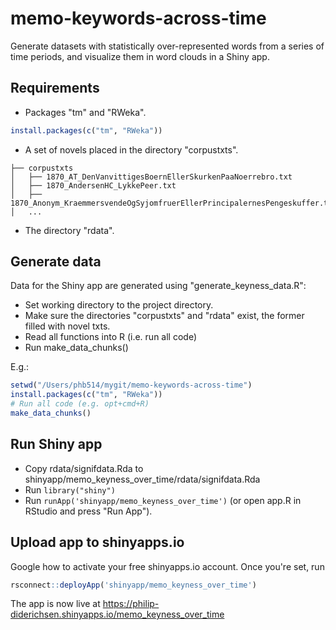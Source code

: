 # memo-keywords-across-time

Generate datasets with statistically over-represented words from a series of time periods, and visualize them in word clouds in a Shiny app.

## Requirements

- Packages "tm" and "RWeka".

```R
install.packages(c("tm", "RWeka"))
```

- A set of novels placed in the directory "corpustxts".

```
├── corpustxts
│   ├── 1870_AT_DenVanvittigesBoernEllerSkurkenPaaNoerrebro.txt
│   ├── 1870_AndersenHC_LykkePeer.txt
│   ├── 1870_Anonym_KraemmersvendeOgSyjomfruerEllerPrincipalernesPengeskuffer.txt
│   ...
```

- The directory "rdata".


## Generate data

Data for the Shiny app are generated using "generate_keyness_data.R":

- Set working directory to the project directory.
- Make sure the directories "corpustxts" and "rdata" exist, the former filled with novel txts.
- Read all functions into R (i.e. run all code)
- Run make_data_chunks()

E.g.:

```R
setwd("/Users/phb514/mygit/memo-keywords-across-time")
install.packages(c("tm", "RWeka"))
# Run all code (e.g. opt+cmd+R)
make_data_chunks()
```


## Run Shiny app

- Copy rdata/signifdata.Rda to shinyapp/memo_keyness_over_time/rdata/signifdata.Rda
- Run `library("shiny")`
- Run `runApp('shinyapp/memo_keyness_over_time')` (or open app.R in RStudio and press "Run App").


## Upload app to shinyapps.io

Google how to activate your free shinyapps.io account. Once you're set, run

```R
rsconnect::deployApp('shinyapp/memo_keyness_over_time')
```

The app is now live at https://philip-diderichsen.shinyapps.io/memo_keyness_over_time

